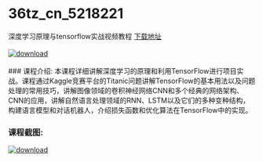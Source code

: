 # 36tz_cn_5218221
深度学习原理与tensorflow实战视频教程
[下载地址](http://www.36tz.cn/article/5218221 "下载地址")
<br/></br>[![download](http://36tz.cn/muke_img/2021_02_1-10-300x204.png "下载地址")](http://www.36tz.cn/article/5218221 "下载地址")
<br/></br>### 课程介绍:
本课程详细讲解深度学习的原理和利用TensorFlow进行项目实战。课程通过Kaggle竞赛平台的Titanic问题讲解TensorFlow的基本用法以及问题处理的常用技巧，讲解图像领域的卷积神经网络CNN和多个经典的网络架构、CNN的应用，讲解自然语言处理领域的RNN、LSTM以及它们的多种变种结构，构建语言模型和对话机器人，介绍损失函数和优化算法在TensorFlow中的实现。

### 课程截图:
[![download](http://36tz.cn/muke_img/2021_02_2-13.png "下载地址")](http://www.36tz.cn/article/5218221 "下载地址")
